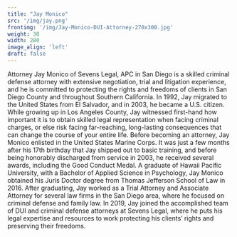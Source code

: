 ```yaml
---
title: "Jay Monico"
src: '/img/jay.png'
frontimg: '/img/Jay-Monico-DUI-Attorney-270x300.jpg'
weight: 30
width: 280
image_align: 'left'
draft: false
---
```


Attorney Jay Monico of Sevens Legal, APC in San Diego is a skilled criminal defense attorney with extensive negotiation, trial and litigation experience, and he is committed to protecting the rights and freedoms of clients in San Diego County and throughout Southern California. In 1992, Jay migrated to the United States from El Salvador, and in 2003, he became a U.S. citizen. While growing up in Los Angeles County, Jay witnessed first-hand how important it is to obtain skilled legal representation when facing criminal charges, or else risk facing far-reaching, long-lasting consequences that can change the course of your entire life. Before becoming an attorney, Jay Monico enlisted in the United States Marine Corps. It was just a few months after his 17th birthday that Jay shipped out to basic training, and before being honorably discharged from service in 2003, he received several awards, including the Good Conduct Medal. A graduate of Hawaii Pacific University, with a Bachelor of Applied Science in Psychology, Jay Monico obtained his Juris Doctor degree from Thomas Jefferson School of Law in 2016. After graduating, Jay worked as a Trial Attorney and Associate Attorney for several law firms in the San Diego area, where he focused on criminal defense and family law. In 2019, Jay joined the accomplished team of DUI and criminal defense attorneys at Sevens Legal, where he puts his legal expertise and resources to work protecting his clients’ rights and preserving their freedoms.